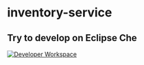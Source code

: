 # inventory-service

## Try to develop on Eclipse Che
[![Developer Workspace](https://che.openshift.io/factory/resources/factory-contribute.svg)](https://che.openshift.io/f?name=inventory-factory&user=rh-gs-mclerix)
